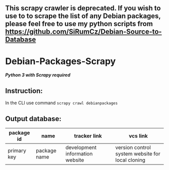 ## **This scrapy crawler is deprecated. If you wish to use to to scrape the list of any Debian packages, please feel free to use my python scripts from https://github.com/SiRumCz/Debian-Source-to-Database**
# Debian-Packages-Scrapy
***Python 3 with Scrapy required***
## Instruction:
In the CLI use command
``` scrapy crawl debianpackages ```
## Output database:
| package id  |     name     |           tracker link          |                     vcs link                     |
| ----------- | ------------ | ------------------------------- | ------------------------------------------------ |
| primary key | package name | development information website | version control system website for local cloning |

